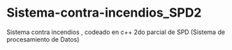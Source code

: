 # Sistema-contra-incendios_SPD2
Sistema contra incendios ,  codeado en c++ 2do parcial de SPD (Sistema de procesamiento de Datos) 
